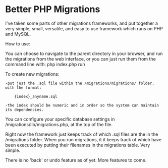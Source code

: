 Better PHP Migrations
=====================

I've taken some parts of other migrations frameworks, and put together a very simple, small, versatile, and easy to use framework which runs on PHP and MySQL.


How to use:


You can choose to navigate to the parent directory in your browser, and run the migrations from the web interface, or you can just run them from the command line with:
   php index.php run
   
 
To create new migrations:

	-put just the .sql file within the /migrations/migrations/ folder, with the format:
	
		{index}_anyname.sql
		
	-the index should be numeric and in order so the system can maintain its dependencies.


You can configure your specific database settings in /migrations/lib/migrations.php, at the top of the file.

Right now the framework just keeps track of which .sql files are the in the /migrations folder. When you run migrations, it it keeps track of which have been executed by putting their filenames in the migrations table. Very simple.

There is no 'back' or undo feature as of yet. More features to come.
